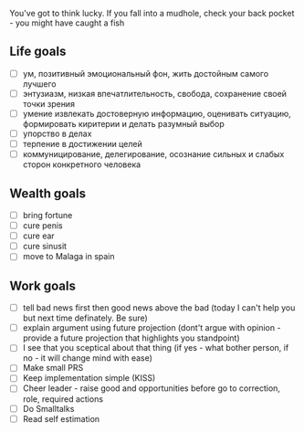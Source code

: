 You've got to think lucky. If you fall into a mudhole, check your back pocket - you might have caught a fish

## Life goals

- [ ] ум, позитивный эмоциональный фон, жить достойным самого лучшего
- [ ] энтузиазм, низкая впечатлительность, свобода, сохранение своей точки зрения
- [ ] умение извлекать достоверную информацию, оценивать ситуацию, формировать киритерии и делать разумный выбор
- [ ] упорство в делах
- [ ] терпение в достижении целей
- [ ] коммуницирование, делегирование, осознание сильных и слабых сторон конкретного человека

## Wealth goals

- [ ] bring fortune
- [ ] cure penis
- [ ] cure ear
- [ ] cure sinusit
- [ ] move to Malaga in spain

## Work goals

- [ ] tell bad news first then good news above the bad (today I can't help you but next time definately. Be sure)
- [ ] explain argument using future projection (dont't argue with opinion - provide a future projection that highlights you standpoint)
- [ ] I see that you sceptical about that thing (if yes - what bother person, if no - it will change mind with ease)
- [ ] Make small PRS
- [ ] Keep implementation simple (KISS)
- [ ] Cheer leader - raise good and opportunities before go to correction, role, required actions
- [ ] Do Smalltalks
- [ ] Read self estimation
